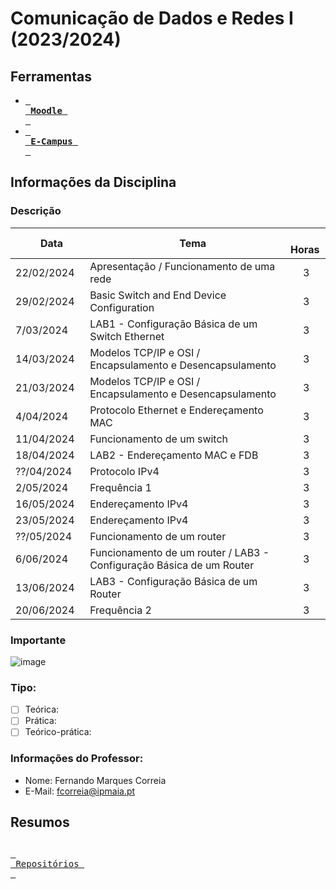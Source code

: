 # Comunicação de Dados e Redes I (2023/2024)
## Ferramentas
- [<kbd> <br> **Moodle** <br> </kbd>](https://moodle.maieutica.pt/course/view.php?id=18692)
- [<kbd> <br> **E-Campus** <br> </kbd>](https://e-campus.ismai.pt/004358/AnoLectivo/2023/Curso_31003/1_Ano/6C1146/default.aspx)
## Informações da Disciplina
### Descrição 
|    Data |       Tema |   Horas |
|------------|----------------|--------------|
| 22/02/2024   | Apresentação / Funcionamento de uma rede |      3 |
| 29/02/2024 | Basic Switch and End Device Configuration |      3 |
| 7/03/2024 | LAB1 - Configuração Básica de um Switch Ethernet |      3 |
| 14/03/2024 | Modelos TCP/IP e OSI / Encapsulamento e Desencapsulamento |      3 |
| 21/03/2024 | Modelos TCP/IP e OSI / Encapsulamento e Desencapsulamento |      3 |
| 4/04/2024 | Protocolo Ethernet e Endereçamento MAC |      3 |
| 11/04/2024 | Funcionamento de um switch |      3 |
| 18/04/2024 | LAB2 - Endereçamento MAC e FDB |      3 |
| ??/04/2024 | Protocolo IPv4 |      3 |
| 2/05/2024 | Frequência 1 |      3 |
| 16/05/2024 | Endereçamento IPv4 |      3 |
| 23/05/2024 | Endereçamento IPv4 |      3 |
| ??/05/2024 | Funcionamento de um router |      3 |
| 6/06/2024 | Funcionamento de um router / LAB3 - Configuração Básica de um Router |      3 |
| 13/06/2024 | LAB3 - Configuração Básica de um Router |      3 |
| 20/06/2024 | Frequência 2 |      3 |
### Importante
![image](https://github.com/FaculdadeLicenciatura/Comunicacao-de-Dados-e-Redes-I/assets/50460047/dcd35a5b-4c63-4429-a613-fdf956a54793)

### Tipo: 
- [ ] Teórica: 
- [ ] Prática: 
- [ ] Teórico-prática: 
### Informações do Professor:
- Nome: Fernando Marques Correia
- E-Mail: fcorreia@ipmaia.pt
## Resumos

## 
[<kbd> <br> Repositórios <br> </kbd>](https://github.com/orgs/FaculdadeLicenciatura/repositories)

